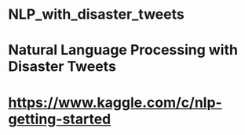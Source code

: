 # NLP_with_disaster_tweets
# Natural Language Processing with Disaster Tweets
# https://www.kaggle.com/c/nlp-getting-started

